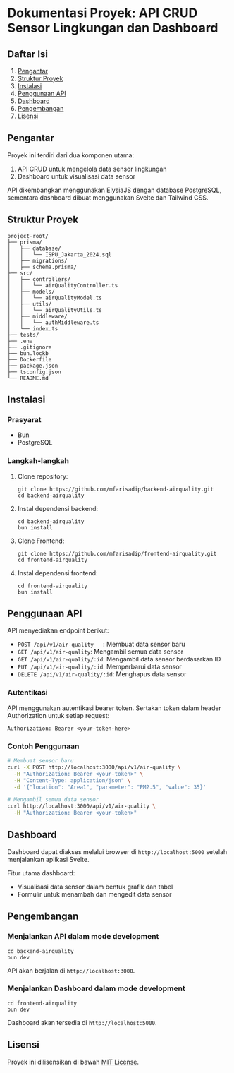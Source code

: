 # Dokumentasi Proyek: API CRUD Sensor Lingkungan dan Dashboard

## Daftar Isi
1. [Pengantar](#pengantar)
2. [Struktur Proyek](#struktur-proyek)
3. [Instalasi](#instalasi)
4. [Penggunaan API](#penggunaan-api)
5. [Dashboard](#dashboard)
6. [Pengembangan](#pengembangan)
7. [Lisensi](#lisensi)

## Pengantar

Proyek ini terdiri dari dua komponen utama:
1. API CRUD untuk mengelola data sensor lingkungan
2. Dashboard untuk visualisasi data sensor

API dikembangkan menggunakan ElysiaJS dengan database PostgreSQL, sementara dashboard dibuat menggunakan Svelte dan Tailwind CSS.

## Struktur Proyek

```
project-root/
├── prisma/
│   ├── database/
│   │   └── ISPU_Jakarta_2024.sql
│   ├── migrations/
│   ├── schema.prisma/
├── src/
│   ├── controllers/
│   │   └── airQualityController.ts
│   ├── models/
│   │   └── airQualityModel.ts
│   ├── utils/
│   │   └── airQualityUtils.ts
│   ├── middleware/
│   │   └── authMiddleware.ts
│   └── index.ts
├── tests/
├── .env
├── .gitignore
├── bun.lockb
├── Dockerfile
├── package.json
├── tsconfig.json
└── README.md
```

## Instalasi

### Prasyarat
- Bun
- PostgreSQL

### Langkah-langkah

1. Clone repository:
   ```
   git clone https://github.com/mfarisadip/backend-airquality.git
   cd backend-airquality
   ```

2. Instal dependensi backend:
   ```
   cd backend-airquality
   bun install
   ```

3. Clone Frontend:
   ```
   git clone https://github.com/mfarisadip/frontend-airquality.git
   cd frontend-airquality
   ```

4. Instal dependensi frontend:
   ```
   cd frontend-airquality
   bun install
   ```

## Penggunaan API

API menyediakan endpoint berikut:

- `POST /api/v1/air-quality   `: Membuat data sensor baru
- `GET /api/v1/air-quality`: Mengambil semua data sensor
- `GET /api/v1/air-quality/:id`: Mengambil data sensor berdasarkan ID
- `PUT /api/v1/air-quality/:id`: Memperbarui data sensor
- `DELETE /api/v1/air-quality/:id`: Menghapus data sensor

### Autentikasi

API menggunakan autentikasi bearer token. Sertakan token dalam header Authorization untuk setiap request:

```
Authorization: Bearer <your-token-here>
```

### Contoh Penggunaan

```bash
# Membuat sensor baru
curl -X POST http://localhost:3000/api/v1/air-quality \
  -H "Authorization: Bearer <your-token>" \
  -H "Content-Type: application/json" \
  -d '{"location": "Area1", "parameter": "PM2.5", "value": 35}'

# Mengambil semua data sensor
curl http://localhost:3000/api/v1/air-quality \
  -H "Authorization: Bearer <your-token>"
```

## Dashboard

Dashboard dapat diakses melalui browser di `http://localhost:5000` setelah menjalankan aplikasi Svelte.

Fitur utama dashboard:
- Visualisasi data sensor dalam bentuk grafik dan tabel
- Formulir untuk menambah dan mengedit data sensor

## Pengembangan

### Menjalankan API dalam mode development

```
cd backend-airquality
bun dev
```

API akan berjalan di `http://localhost:3000`.

### Menjalankan Dashboard dalam mode development

```
cd frontend-airquality
bun dev
```

Dashboard akan tersedia di `http://localhost:5000`.

## Lisensi

Proyek ini dilisensikan di bawah [MIT License](LICENSE).
